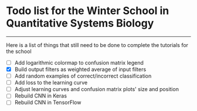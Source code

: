 Todo list for the Winter School in Quantitative Systems Biology
===============================================================
---

Here is a list of things that still need to be done to complete the tutorials for the school


* [ ] Add logarithmic colormap to confusion matrix legend
* [x] Build output filters as weighted average of input filters
* [ ] Add random examples of correct/incorrect classification
* [ ] Add loss to the learning curve
* [ ] Adjust learning curves and confusion matrix plots' size and position
* [ ] Rebuild CNN in Keras
* [ ] Rebuild CNN in TensorFlow
